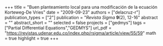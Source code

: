 +++
title = "Buen planteamiento local para una modificación de la ecuación Korteweg-De Vries"
date = "2009-09-23"
authors = ["delacruz-r"]
publication_types = ["2"]
publication = "*Revista Sigma* **9**(2), 12-16"
abstract = ""
abstract_short = ""
selected = false
projects = ["gedmys"]
tags = ["Partial Differential Equations","GEDMYS"]
url_pdf = "https://revistas.udenar.edu.co/index.php/rsigma/article/view/55/59"
math = true
highlight = true
+++
